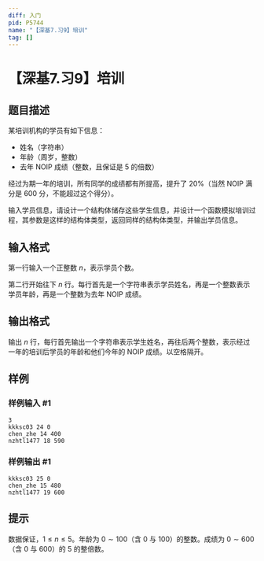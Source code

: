 ```yaml
---
diff: 入门
pid: P5744
name: "【深基7.习9】培训"
tag: []
---
```

# 【深基7.习9】培训
## 题目描述

某培训机构的学员有如下信息：

- 姓名（字符串）
- 年龄（周岁，整数）
- 去年 NOIP 成绩（整数，且保证是 $5$ 的倍数）

经过为期一年的培训，所有同学的成绩都有所提高，提升了 $20\%$（当然 NOIP 满分是 $600$ 分，不能超过这个得分）。

输入学员信息，请设计一个结构体储存这些学生信息，并设计一个函数模拟培训过程，其参数是这样的结构体类型，返回同样的结构体类型，并输出学员信息。
## 输入格式

第一行输入一个正整数 $n$，表示学员个数。

第二行开始往下 $n$ 行。每行首先是一个字符串表示学员姓名，再是一个整数表示学员年龄，再是一个整数为去年 NOIP 成绩。
## 输出格式

输出 $n$ 行，每行首先输出一个字符串表示学生姓名，再往后两个整数，表示经过一年的培训后学员的年龄和他们今年的 NOIP 成绩。以空格隔开。
## 样例

### 样例输入 #1
```
3
kkksc03 24 0
chen_zhe 14 400
nzhtl1477 18 590
```
### 样例输出 #1
```
kkksc03 25 0
chen_zhe 15 480
nzhtl1477 19 600
```
## 提示

数据保证，$1 \leq n \leq 5$。年龄为 $0 \sim 100$（含 $0$ 与 $100$）的整数。成绩为 $0 \sim 600$（含 $0$ 与 $600$）的 $5$ 的整倍数。
